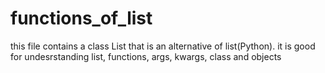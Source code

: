 # functions_of_list
this file contains a class List that is an alternative of list(Python). it is good for undesrstanding list, functions, args, kwargs, class and objects
